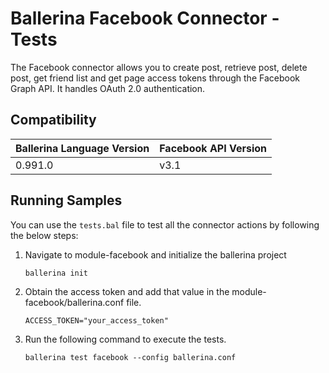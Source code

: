 # Ballerina Facebook Connector - Tests
The Facebook connector allows you to create post, retrieve post, delete post, get friend list and get page access tokens through the Facebook Graph API. It handles OAuth 2.0 authentication.


## Compatibility

| Ballerina Language Version  | Facebook API Version |
| ----------------------------| ---------------------|
|  0.991.0                    |   v3.1               |


## Running Samples
You can use the `tests.bal` file to test all the connector actions by following the below steps:
1. Navigate to module-facebook and initialize the ballerina project
    ```
    ballerina init
    ```

2. Obtain the access token and add that value in the module-facebook/ballerina.conf file.
    ```
    ACCESS_TOKEN="your_access_token"
    ```

4. Run the following command to execute the tests.
    ```
    ballerina test facebook --config ballerina.conf
    ```

